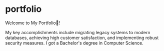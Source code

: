 # portfolio

Welcome to My Portfolio💫!

My key accomplishments include migrating legacy systems to modern databases, achieving high customer satisfaction, and implementing robust security measures.
I got a Bachelor's degree in Computer Science.
